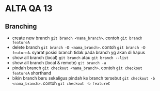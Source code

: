 # ALTA QA 13

## Branching
- create new branch `git branch <nama_branch>`. contoh `git branch featureA`
- delete branch `git branch -D <nama_branch>`. contoh `git branch -D featureA`. syarat posisi branch tidak pada branch yg akan di hapus
- show all branch (local) `git branch` atau `git branch --list`
- show all branch (local & remote) `git branch -a`
- pindah branch `git checkout <nama_branch>`. contoh `git checkout featureA`
shorthand
- bikin branch baru sekaligus pindah ke branch tersebut `git checkout -b <nama_branch>`. contoh `git checkout -b featureC`


